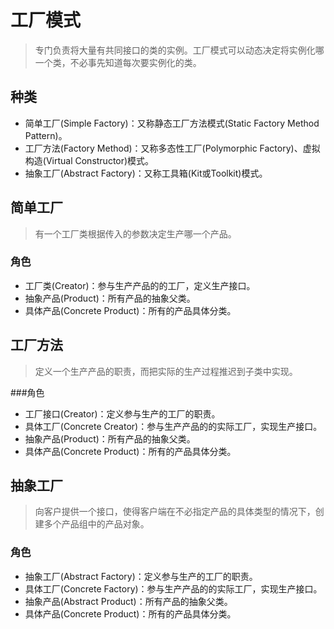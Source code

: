 # 工厂模式

> 专门负责将大量有共同接口的类的实例。工厂模式可以动态决定将实例化哪一个类，不必事先知道每次要实例化的类。

## 种类
* 简单工厂(Simple Factory)：又称静态工厂方法模式(Static Factory Method Pattern)。
* 工厂方法(Factory Method)：又称多态性工厂(Polymorphic Factory)、虚拟构造(Virtual Constructor)模式。
* 抽象工厂(Abstract Factory)：又称工具箱(Kit或Toolkit)模式。

## 简单工厂
> 有一个工厂类根据传入的参数决定生产哪一个产品。

### 角色

* 工厂类(Creator)：参与生产产品的的工厂，定义生产接口。
* 抽象产品(Product)：所有产品的抽象父类。
* 具体产品(Concrete Product)：所有的产品具体分类。

## 工厂方法
> 定义一个生产产品的职责，而把实际的生产过程推迟到子类中实现。

###角色

* 工厂接口(Creator)：定义参与生产的工厂的职责。
* 具体工厂(Concrete Creator)：参与生产产品的的实际工厂，实现生产接口。
* 抽象产品(Product)：所有产品的抽象父类。
* 具体产品(Concrete Product)：所有的产品具体分类。

## 抽象工厂
> 向客户提供一个接口，使得客户端在不必指定产品的具体类型的情况下，创建多个产品组中的产品对象。

### 角色

* 抽象工厂(Abstract Factory)：定义参与生产的工厂的职责。
* 具体工厂(Concrete Factory)：参与生产产品的的实际工厂，实现生产接口。
* 抽象产品(Abstract Product)：所有产品的抽象父类。
* 具体产品(Concrete Product)：所有的产品具体分类。

